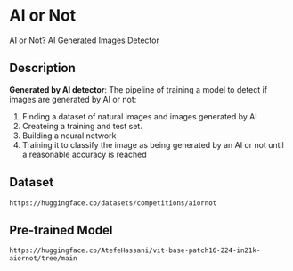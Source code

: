 # AI or Not
AI or Not? AI Generated Images Detector

## Description

**Generated by AI detector**: The pipeline of training a model to detect if images are generated by AI or not:

1. Finding a dataset of natural images and images generated by AI
2. Createing a training and test set.
3. Building a neural network
4. Training it to classify the image as being generated by an AI or not until a reasonable accuracy is reached

## Dataset
```
https://huggingface.co/datasets/competitions/aiornot
```

## Pre-trained Model
 ```
 https://huggingface.co/AtefeHassani/vit-base-patch16-224-in21k-aiornot/tree/main
 ```


